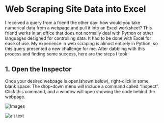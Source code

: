 # Web Scraping Site Data into Excel

I received a query from a friend the other day: how would you take numerical data from a webpage and pull it into an Excel worksheet? This friend works in an office that does not normally deal with Python or other languages designed for controlling data. It had to be done with Excel for ease of use. My experience in web scraping is almost entirely in Python, so this query presented a new challenge for me. After dabbling with this process and finding some success, here are the steps I took:

## 1. Open the Inspector

Once your desired webpage is open(shown below), right-click in some blank space. The drop-down menu will include a command called “Inspect”. Click this command, and a window will open showing the code behind the webpage.

![Images](image_1.png)

![alt text](https://github.com/[b-haile]/[weather_example]/blob/[Images]/image_1.png?raw=true)